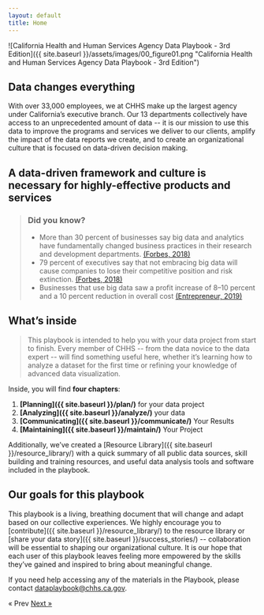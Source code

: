 ```yaml
---
layout: default
title: Home
---
```

![California Health and Human Services Agency Data Playbook - 3rd Edition]({{ site.baseurl }}/assets/images/00_figure01.png "California Health and Human Services Agency Data Playbook - 3rd Edition")
## Data changes everything

With over 33,000 employees, we at CHHS make up the largest agency under California’s executive branch. Our 13 departments collectively have access to an unprecedented amount of data -- it is our mission to use this data to improve the programs and services we deliver to our clients, amplify the impact of the data reports we create, and to create an organizational culture that is focused on data-driven decision making.  

## A data-driven framework and culture is necessary for highly-effective products and services

>### Did you know?
>  * More than 30 percent of businesses say big data and analytics have fundamentally changed business practices in their research and development departments. [(Forbes, 2018)](https://www.forbes.com/sites/louiscolumbus/2018/05/23/10-charts-that-will-change-your-perspective-of-big-datas-growth/#1aa044af2926)
>  * 79 percent of executives say that not embracing big data will cause companies to lose their competitive position and risk extinction. [(Forbes, 2018)](https://www.forbes.com/sites/louiscolumbus/2018/05/23/10-charts-that-will-change-your-perspective-of-big-datas-growth/#ceb2b0929268)
>  * Businesses that use big data saw a profit increase of 8–10 percent and a 10 percent reduction in overall cost [(Entrepreneur, 2019)](https://www.entrepreneur.com/article/325923)

## What’s inside

>This playbook is intended to help you with your data project from start to finish. Every member of CHHS -- from the data novice to the data expert -- will find something useful here, whether it’s learning how to analyze a dataset for the first time or refining your knowledge of advanced data visualization.   

Inside, you will find **four chapters**:
  1. **[Planning]({{ site.baseurl }}/plan/)** for your data project
  2. **[Analyzing]({{ site.baseurl }}/analyze/)** your data
  3. **[Communicating]({{ site.baseurl }}/communicate/)** Your Results
  4. **[Maintaining]({{ site.baseurl }}/maintain/)** Your Project

Additionally, we’ve created a [Resource Library]({{ site.baseurl }}/resource_library/) with a quick summary of all public data sources, skill building and training resources, and useful data analysis tools and software included in the playbook. 

## Our goals for this playbook
This playbook is a living, breathing document that will change and adapt based on our collective experiences. We highly encourage you to [contribute]({{ site.baseurl }}/resource_library/) to the resource library or [share your data story]({{ site.baseurl }}/success_stories/) -- collaboration will be essential to shaping our organizational culture. It is our hope that each user of this playbook leaves feeling more empowered by the skills they’ve gained and inspired to bring about meaningful change. 


If you need help accessing any of the materials in the Playbook, please contact <dataplaybook@chhs.ca.gov>.

<!-- Pagination -->
<div class="pagination">
  <span class="pagination-item older">&laquo; Prev</span>
  <a class="pagination-item newer" href="{{ site.baseurl }}/plan">Next &raquo;</a>
</div>
